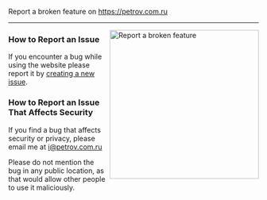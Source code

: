 Report a broken feature on https://petrov.com.ru

---

<img width="300" alt="Report a broken feature" src="https://user-images.githubusercontent.com/6516714/44492466-51462e00-a66d-11e8-886a-a29fd17a54d8.png" align="right">

### How to Report an Issue

If you encounter a bug while using the website please report it by [creating a new issue](https://github.com/Margino/report-bugs/issues/new).



### How to Report an Issue That Affects Security

If you find a bug that affects security or privacy, please email me at i@petrov.com.ru

Please do not mention the bug in any public location, as that would allow other people to use it maliciously.
